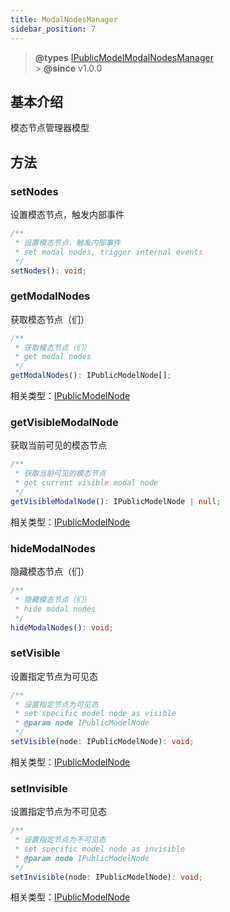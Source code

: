 ```yaml
---
title: ModalNodesManager
sidebar_position: 7
---
```


> **@types** [IPublicModelModalNodesManager](https://github.com/fe-lce/lowcode-engine/blob/main/packages/types/src/shell/model/modal-nodes-manager.ts)<br/> > **@since** v1.0.0

## 基本介绍

模态节点管理器模型

## 方法

### setNodes

设置模态节点，触发内部事件

```typescript
/**
 * 设置模态节点，触发内部事件
 * set modal nodes, trigger internal events
 */
setNodes(): void;
```

### getModalNodes

获取模态节点（们）

```typescript
/**
 * 获取模态节点（们）
 * get modal nodes
 */
getModalNodes(): IPublicModelNode[];
```

相关类型：[IPublicModelNode](https://github.com/fe-lce/lowcode-engine/blob/main/packages/types/src/shell/model/node.ts)

### getVisibleModalNode

获取当前可见的模态节点

```typescript
/**
 * 获取当前可见的模态节点
 * get current visible modal node
 */
getVisibleModalNode(): IPublicModelNode | null;
```

相关类型：[IPublicModelNode](https://github.com/fe-lce/lowcode-engine/blob/main/packages/types/src/shell/model/node.ts)

### hideModalNodes

隐藏模态节点（们）

```typescript
/**
 * 隐藏模态节点（们）
 * hide modal nodes
 */
hideModalNodes(): void;
```

### setVisible

设置指定节点为可见态

```typescript
/**
 * 设置指定节点为可见态
 * set specific model node as visible
 * @param node IPublicModelNode
 */
setVisible(node: IPublicModelNode): void;
```

相关类型：[IPublicModelNode](https://github.com/fe-lce/lowcode-engine/blob/main/packages/types/src/shell/model/node.ts)

### setInvisible

设置指定节点为不可见态

```typescript
/**
 * 设置指定节点为不可见态
 * set specific model node as invisible
 * @param node IPublicModelNode
 */
setInvisible(node: IPublicModelNode): void;
```

相关类型：[IPublicModelNode](https://github.com/fe-lce/lowcode-engine/blob/main/packages/types/src/shell/model/node.ts)
